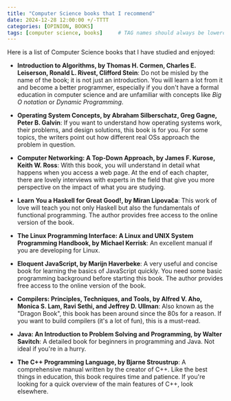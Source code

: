 ```yaml
---
title: "Computer Science books that I recommend" 
date: 2024-12-28 12:00:00 +/-TTTT
categories: [OPINION, BOOKS]
tags: [computer science, books]     # TAG names should always be lowercase
---
```


Here is a list of Computer Science books that I have studied and enjoyed:

- **Introduction to Algorithms, by Thomas H. Cormen, Charles E. Leiserson, Ronald L. Rivest, Clifford Stein**: Do not be misled by the name of the book; it is not just an introduction. You will learn a lot from it and become a better programmer, especially if you don't have a formal education in computer science and are unfamiliar with concepts like _Big O notation_ or _Dynamic Programming_.

- **Operating System Concepts, by Abraham Silberschatz, Greg Gagne, Peter B. Galvin**: If you want to understand how operating systems work, their problems, and design solutions, this book is for you. For some topics, the writers point out how different real OSs approach the problem in question.

- **Computer Networking: A Top-Down Approach, by James F. Kurose, Keith W. Ross**: With this book, you will understand in detail what happens when you access a web page. At the end of each chapter, there are lovely interviews with experts in the field that give you more perspective on the impact of what you are studying.

- **Learn You a Haskell for Great Good!, by Miran Lipovača**: This work of love will teach you not only Haskell but also the fundamentals of functional programming. The author provides free access to the online version of the book.

- **The Linux Programming Interface: A Linux and UNIX System Programming Handbook, by Michael Kerrisk**: An excellent manual if you are developing for Linux.

- **Eloquent JavaScript, by Marijn Haverbeke**: A very useful and concise book for learning the basics of JavaScript quickly. You need some basic programming background before starting this book. The author provides free access to the online version of the book.

- **Compilers: Principles, Techniques, and Tools, by Alfred V. Aho, Monica S. Lam, Ravi Sethi, and Jeffrey D. Ullman**: Also known as the "Dragon Book", this book has been around since the 80s for a reason. If you want to build compilers (it's a lot of fun), this is a must-read.

- **Java: An Introduction to Problem Solving and Programming, by Walter Savitch**: A detailed book for beginners in programming and Java. Not ideal if you're in a hurry.

- **The C++ Programming Language, by Bjarne Stroustrup**: A comprehensive manual written by the creator of C++. Like the best things in education, this book requires time and patience. If you're looking for a quick overview of the main features of C++, look elsewhere.
